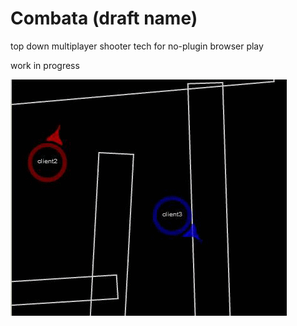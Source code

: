 # Combata (draft name)

top down multiplayer shooter tech for no-plugin browser play

work in progress

![alt tag](https://github.com/grozamorei/combata/blob/master/2d52f011ad458c9cf81bdb059983dbc4.gif)
